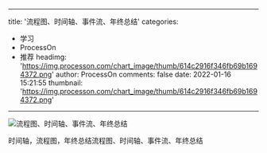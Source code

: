 
---
title: '流程图、时间轴、事件流、年终总结'
categories: 
 - 学习
 - ProcessOn
 - 推荐
headimg: 'https://img.processon.com/chart_image/thumb/614c2916f346fb69b1694372.png'
author: ProcessOn
comments: false
date: 2022-01-16 15:21:55
thumbnail: 'https://img.processon.com/chart_image/thumb/614c2916f346fb69b1694372.png'
---

<div>   
<img class="thumb" alt="流程图、时间轴、事件流、年终总结" src="https://img.processon.com/chart_image/thumb/614c2916f346fb69b1694372.png" referrerpolicy="no-referrer">
<p>时间轴，流程图，年终总结流程图、时间轴、事件流、年终总结</p>  
</div>
            